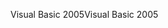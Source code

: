 <span data-ttu-id="9bdb5-101">Visual Basic 2005</span><span class="sxs-lookup"><span data-stu-id="9bdb5-101">Visual Basic 2005</span></span>